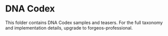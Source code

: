 # DNA Codex
This folder contains DNA Codex samples and teasers.
For the full taxonomy and implementation details, upgrade to forgeos-professional.